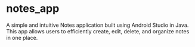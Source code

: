 # notes_app
A simple and intuitive Notes application built using Android Studio in Java. This app allows users to efficiently create, edit, delete, and organize notes in one place.
